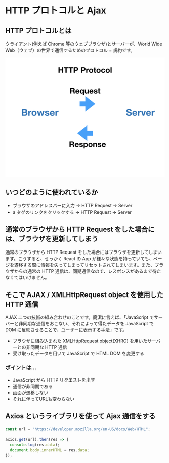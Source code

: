 # HTTP プロトコルと Ajax

## HTTP プロトコルとは

クライアント\(例えば Chrome 等のウェブブラウザ\)とサーバーが、World Wide Web（ウェブ）の世界で通信するためのプロトコル = 規約です。

![](/assets/http-ajax.001.png)

## いつどのように使われているか

* ブラウザのアドレスバーに入力 -&gt; HTTP Request -&gt; Server 
* a タグのリンクをクリックする -&gt; HTTP Request -&gt; Server

## 通常のブラウザから HTTP Request をした場合には、ブラウザを更新してしまう

通常のブラウザから HTTP Request をした場合にはブラウザを更新してしまいます。こうすると、せっかく React の App が様々な状態を持っていても、ページを遷移する際に情報を失ってしまってリセットされてしまいます。また、ブラウザからの通常の HTTP 通信は、同期通信なので、レスポンスがあるまで待たなくてはいけません。

## そこで AJAX / XMLHttpRequest object を使用した HTTP 通信

AJAX 二つの技術の組み合わせのことです。簡潔に言えば、「JavaScript でサーバーと非同期な通信をおこない、それによって得たデータを JavaScript で DOM に反映させることで、ユーザーに表示する手法」です。

* ブラウザに組み込まれた XMLHttpRequest object\(XHRO\) を用いたサーバーとの非同期な HTTP 通信
* 受け取ったデータを用いて JavaScript で HTML DOM を変更する

### ポイントは…

* JavaScript から HTTP リクエストを出す
* 通信が非同期である
* 画面が遷移しない
* それに伴ってURLも変わらない

## Axios というライブラリを使って Ajax 通信をする

```js
const url = "https://developer.mozilla.org/en-US/docs/Web/HTML";

axios.get(url).then(res => {
  console.log(res.data);
  document.body.innerHTML = res.data;
});
```



